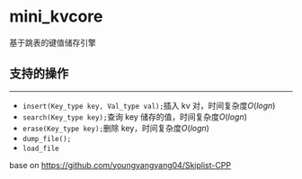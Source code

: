 # mini_kvcore

基于跳表的键值储存引擎

## 支持的操作

----------

* ```insert(Key_type key, Val_type val);```插入 kv 对，时间复杂度$O(logn)$
* ```search(Key_type key);```查询 key 储存的值，时间复杂度$O(logn)$
* ```erase(Key_type key);```删除 key，时间复杂度$O(logn)$
* ```dump_file();```
* ```load_file```

base on https://github.com/youngyangyang04/Skiplist-CPP
